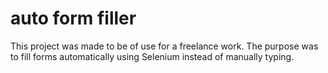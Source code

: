 # auto form filler

This project was made to be of use for a freelance work. The purpose was to fill forms automatically using Selenium instead of manually typing.
